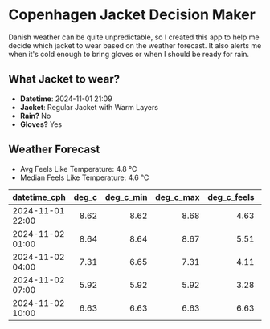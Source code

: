 
# Copenhagen Jacket Decision Maker

Danish weather can be quite unpredictable, so I created this app to help me decide which jacket to wear based on the weather forecast. 
It also alerts me when it's cold enough to bring gloves or when I should be ready for rain.

## What Jacket to wear?

- **Datetime**: 2024-11-01 21:09
- **Jacket**: Regular Jacket with Warm Layers
- **Rain?** No
- **Gloves?** Yes

## Weather Forecast
- Avg Feels Like Temperature: 4.8 °C
- Median Feels Like Temperature: 4.6 °C

| datetime_cph     |   deg_c |   deg_c_min |   deg_c_max |   deg_c_feels | weather   | wind   | rain   |
|:-----------------|--------:|------------:|------------:|--------------:|:----------|:-------|:-------|
| 2024-11-01 22:00 |    8.62 |        8.62 |        8.68 |          4.63 | Clouds    | High   | None   |
| 2024-11-02 01:00 |    8.64 |        8.64 |        8.67 |          5.51 | Clouds    | Medium | None   |
| 2024-11-02 04:00 |    7.31 |        6.65 |        7.31 |          4.11 | Clouds    | Medium | None   |
| 2024-11-02 07:00 |    5.92 |        5.92 |        5.92 |          3.28 | Clouds    | Low    | None   |
| 2024-11-02 10:00 |    6.63 |        6.63 |        6.63 |          6.63 | Clouds    | Low    | None   |
        